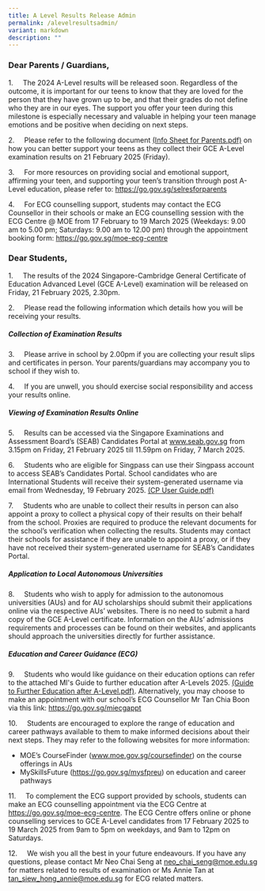 ```yaml
---
title: A Level Results Release Admin
permalink: /alevelresultsadmin/
variant: markdown
description: ""
---
```

<h3> Dear Parents / Guardians, </h3>

1.&nbsp;&nbsp;&nbsp;&nbsp; The 2024 A-Level results will be released soon. Regardless of the outcome, it is important for our teens to know that they are loved for the person that they have grown up to be, and that their grades do not define who they are in our eyes. The support you offer your teen during this milestone is especially necessary and valuable in helping your teen manage emotions and be positive when deciding on next steps.

2.&nbsp;&nbsp;&nbsp;&nbsp; Please refer to the following document [(Info Sheet for Parents.pdf)](/files/A%20level%20Results%20Release/2024_A_Level_Info_Sheet_for_Parents.pdf) on how you can better support your teens as they collect their GCE A-Level examination results on 21 February 2025 (Friday). 


3.&nbsp;&nbsp;&nbsp;&nbsp; For more resources on providing social and emotional support, affirming your teen, and supporting your teen’s transition through post A-Level education, please refer to: https://go.gov.sg/selresforparents

4.&nbsp;&nbsp;&nbsp;&nbsp; For ECG counselling support, students may contact the ECG Counsellor in their schools or make an ECG counselling session with the ECG Centre @ MOE from 17 February to 19 March 2025 (Weekdays: 9.00 am to 5.00 pm; Saturdays: 9.00 am to 12.00 pm) through the appointment booking form: https://go.gov.sg/moe-ecg-centre

<h3> Dear Students,</h3> 

1.&nbsp;&nbsp;&nbsp;&nbsp; The results of the 2024 Singapore-Cambridge General Certificate of Education Advanced Level (GCE A-Level) examination will be released on Friday, 21 February 2025, 2.30pm.

2.&nbsp;&nbsp;&nbsp;&nbsp; Please read the following information which details how you will be receiving your results. 

<h5>Collection of Examination Results </h5>

3.&nbsp;&nbsp;&nbsp;&nbsp; Please arrive in school by 2.00pm if you are collecting your result slips and certificates in person. Your parents/guardians may accompany you to school if they wish to. 

4.&nbsp;&nbsp;&nbsp;&nbsp; If you are unwell, you should exercise social responsibility and access your results online.
 
 <h5>Viewing of Examination Results Online </h5>
 
5.&nbsp;&nbsp;&nbsp;&nbsp; Results can be accessed via the Singapore Examinations and Assessment Board’s (SEAB) Candidates Portal at www.seab.gov.sg from 3.15pm on Friday, 21 February 2025 till 11.59pm on Friday, 7 March 2025.

6.&nbsp;&nbsp;&nbsp;&nbsp; Students who are eligible for Singpass can use their Singpass account to access SEAB’s Candidates Portal. School candidates who are International Students will receive their system-generated username via email from Wednesday, 19 February 2025.   [(CP User Guide.pdf)](/files/A%20level%20Results%20Release/CP_User_Guide___School_Candidates.pdf)

7.&nbsp;&nbsp;&nbsp;&nbsp; Students who are unable to collect their results in person can also appoint a proxy to collect a physical copy of their results on their behalf from the school. Proxies are required to produce the relevant documents for the school’s verification when collecting the results. Students may contact their schools for assistance if they are unable to appoint a proxy, or if they have not received their system-generated username for SEAB’s Candidates Portal.

 <h5>Application to Local Autonomous Universities </h5>
 
8.&nbsp;&nbsp;&nbsp;&nbsp; Students who wish to apply for admission to the autonomous universities (AUs) and for AU scholarships should submit their applications online via the respective AUs’ websites. There is no need to submit a hard copy of the GCE A-Level certificate. Information on the AUs’ admissions requirements and processes can be found on their websites, and applicants should approach the universities directly for further assistance. 

 <h5>Education and Career Guidance (ECG)</h5>
 
 9.&nbsp;&nbsp;&nbsp;&nbsp; Students who would like guidance on their education options can refer to the attached MI's Guide to further education after A-Levels 2025. [(Guide to Further Education after A-Level.pdf)](/files/A%20level%20Results%20Release/Guide_to_further_education_after_A_Levels__2025.pdf). Alternatively, you may choose to make an appointment with our school’s ECG Counsellor Mr Tan Chia Boon via this link: https://go.gov.sg/miecgappt
 
 10.&nbsp;&nbsp;&nbsp;&nbsp; Students are encouraged to explore the range of education and career pathways available to them to make informed decisions about their next steps. They may refer to the following websites for more information:
* MOE’s CourseFinder (www.moe.gov.sg/coursefinder) on the course offerings in AUs
* MySkillsFuture (https://go.gov.sg/mysfpreu) on education and career pathways

11.&nbsp;&nbsp;&nbsp;&nbsp; To complement the ECG support provided by schools, students can make an ECG counselling appointment via the ECG Centre at https://go.gov.sg/moe-ecg-centre. The ECG Centre offers online or phone counselling services to GCE A-Level candidates from 17 February 2025 to 19 March 2025 from 9am to 5pm on weekdays, and 9am to 12pm on Saturdays.

12.&nbsp;&nbsp;&nbsp;&nbsp; We wish you all the best in your future endeavours. If you have any questions, please contact Mr Neo Chai Seng at neo_chai_seng@moe.edu.sg for matters related to results of examination or Ms Annie Tan at tan_siew_hong_annie@moe.edu.sg for ECG related matters.